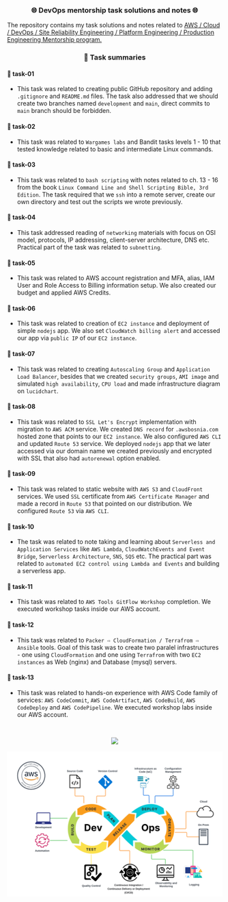 <h3 align="center">
    🌐 DevOps mentorship task solutions and notes 🌐
</h3>

The repository contains my task solutions and notes related to [AWS / Cloud / DevOps / Site Reliability Engineering / Platform Engineering / Production Engineering Mentorship program.](https://github.com/allops-solutions/devops-aws-mentorship-program)

<h3 align="center">📖 Task summaries</h3>

#### 📝 task-01

- This task was related to creating public GitHub repository and adding `.gitignore` and `README.md` files. The task also addressed that we should create two branches named `development` and `main`,  direct commits to `main` branch should be forbidden.

#### 📝 task-02

- This task was related to `Wargames labs` and Bandit tasks levels 1 - 10 that tested knowledge related to basic and intermediate Linux commands.

#### 📝 task-03

- This task was related to `bash scripting` with notes related to ch. 13 - 16 from the book `Linux Command Line and Shell Scripting Bible, 3rd Edition`. The task required that we `ssh` into a remote server, create our own directory and test out the scripts we wrote previously.

#### 📝 task-04

- This task addressed reading of `networking` materials with focus on OSI model, protocols, IP addressing, client-server architecture, DNS etc. Practical part of the task was related to `subnetting`.

#### 📝 task-05

- This task was related to AWS account registration and MFA, alias, IAM User and Role Access to Billing information setup. We also created our budget and applied AWS Credits.

#### 📝 task-06

- This task was related to creation of `EC2 instance` and deployment of simple `nodejs` app. We also set `CloudWatch billing alert` and accessed our app via `public IP` of our `EC2 instance`. 

#### 📝 task-07

- This task was related to creating `Autoscaling Group` and `Application Load Balancer`, besides that we created `security groups`, `AMI image` and simulated `high availability`, `CPU load` and made infrastructure diagram on `lucidchart`.

#### 📝 task-08

- This task was related to `SSL Let's Encrypt` implementation with migration to `AWS ACM` service. We created `DNS record` for `.awsbosnia.com` hosted zone that points to our `EC2 instance`. We also configured `AWS CLI` and updated `Route 53` service. We deployed `nodejs` app that we later accessed via our domain name we created previously and encrypted with SSL that also had `autorenewal` option enabled.

#### 📝 task-09

- This task was related to static website with `AWS S3` and `CloudFront` services. We used `SSL` certificate from `AWS Certificate Manager` and made a record in `Route 53` that pointed on our distribution. We configured `Route 53` via `AWS CLI`.

#### 📝 task-10

- The task was related to note taking and learning about `Serverless and Application Services` like `AWS Lambda`, `CloudWatchEvents and Event Bridge`, `Serverless Architecture`, `SNS`, `SQS` etc. The practical part was related to `automated EC2 control using Lambda and Events` and building a serverless app.

#### 📝 task-11

- This task was related to `AWS Tools GitFlow Workshop` completion. We executed workshop tasks inside our AWS account.

#### 📝 task-12

- This task was related to `Packer ⇨ CloudFormation / Terrafrom ⇨ Ansible` tools. Goal of this task was to create two paralel infrastructures - one using `CloudFormation` and one using `Terrafrom` with two `EC2 instances` as Web (nginx) and Database (mysql) servers.

#### 📝 task-13

- This task was related to hands-on experience with AWS Code family of services: `AWS CodeCommit`, `AWS CodeArtifact`, `AWS CodeBuild`,  `AWS CodeDeploy` and `AWS CodePipeline`. We executed workshop labs inside our AWS account.

<br> 
<p align="center">
  <a href="https://skillicons.dev">
    <img src="https://skillicons.dev/icons?i=aws,linux,bash,vim,git,github,python,perl,nodejs,nginx,mysql,postgres,dynamodb" />
    <!-- Skills that will be included as mentorship is progressing -->
    <!-- <img src="https://skillicons.dev/icons?i=go,ansible,kubernetes,docker,vscode" /> -->
  </a>
</p>

![devops-img](/devops.png)

